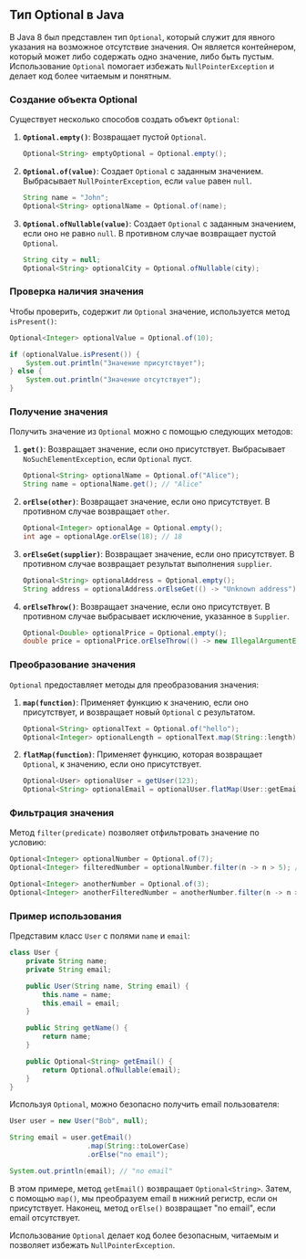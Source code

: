 ## Тип Optional в Java

В Java 8 был представлен тип `Optional`, который служит для явного указания на возможное отсутствие значения. Он является контейнером, который может либо содержать одно значение, либо быть пустым. Использование `Optional` помогает избежать `NullPointerException` и делает код более читаемым и понятным.

### Создание объекта Optional

Существует несколько способов создать объект `Optional`:

1. **`Optional.empty()`**: Возвращает пустой `Optional`.

   ```java
   Optional<String> emptyOptional = Optional.empty();
   ```

2. **`Optional.of(value)`**: Создает `Optional` с заданным значением. Выбрасывает `NullPointerException`, если `value` равен `null`.

   ```java
   String name = "John";
   Optional<String> optionalName = Optional.of(name);
   ```

3. **`Optional.ofNullable(value)`**: Создает `Optional` с заданным значением, если оно не равно `null`. В противном случае возвращает пустой `Optional`.

   ```java
   String city = null;
   Optional<String> optionalCity = Optional.ofNullable(city);
   ```

### Проверка наличия значения

Чтобы проверить, содержит ли `Optional` значение, используется метод `isPresent()`:

```java
Optional<Integer> optionalValue = Optional.of(10);

if (optionalValue.isPresent()) {
    System.out.println("Значение присутствует");
} else {
    System.out.println("Значение отсутствует");
}
```

### Получение значения

Получить значение из `Optional` можно с помощью следующих методов:

1. **`get()`**: Возвращает значение, если оно присутствует. Выбрасывает `NoSuchElementException`, если `Optional` пуст.

   ```java
   Optional<String> optionalName = Optional.of("Alice");
   String name = optionalName.get(); // "Alice"
   ```

2. **`orElse(other)`**: Возвращает значение, если оно присутствует. В противном случае возвращает `other`.

   ```java
   Optional<Integer> optionalAge = Optional.empty();
   int age = optionalAge.orElse(18); // 18
   ```

3. **`orElseGet(supplier)`**: Возвращает значение, если оно присутствует. В противном случае возвращает результат выполнения `supplier`.

   ```java
   Optional<String> optionalAddress = Optional.empty();
   String address = optionalAddress.orElseGet(() -> "Unknown address"); // "Unknown address"
   ```

4. **`orElseThrow()`**: Возвращает значение, если оно присутствует. В противном случае выбрасывает исключение, указанное в `Supplier`.

   ```java
   Optional<Double> optionalPrice = Optional.empty();
   double price = optionalPrice.orElseThrow(() -> new IllegalArgumentException("Price is missing"));
   ```

### Преобразование значения

`Optional` предоставляет методы для преобразования значения:

1. **`map(function)`**: Применяет функцию к значению, если оно присутствует, и возвращает новый `Optional` с результатом.

   ```java
   Optional<String> optionalText = Optional.of("hello");
   Optional<Integer> optionalLength = optionalText.map(String::length); // Optional[5]
   ```

2. **`flatMap(function)`**: Применяет функцию, которая возвращает `Optional`, к значению, если оно присутствует.

   ```java
   Optional<User> optionalUser = getUser(123);
   Optional<String> optionalEmail = optionalUser.flatMap(User::getEmail); 
   ```

### Фильтрация значения

Метод `filter(predicate)` позволяет отфильтровать значение по условию:

```java
Optional<Integer> optionalNumber = Optional.of(7);
Optional<Integer> filteredNumber = optionalNumber.filter(n -> n > 5); // Optional[7]

Optional<Integer> anotherNumber = Optional.of(3);
Optional<Integer> anotherFilteredNumber = anotherNumber.filter(n -> n > 5); // Optional.empty
```

### Пример использования

Представим класс `User` с полями `name` и `email`:

```java
class User {
    private String name;
    private String email;

    public User(String name, String email) {
        this.name = name;
        this.email = email;
    }

    public String getName() {
        return name;
    }

    public Optional<String> getEmail() {
        return Optional.ofNullable(email);
    }
}
```

Используя `Optional`, можно безопасно получить email пользователя:

```java
User user = new User("Bob", null);

String email = user.getEmail()
                   .map(String::toLowerCase)
                   .orElse("no email");

System.out.println(email); // "no email"
```

В этом примере, метод `getEmail()` возвращает `Optional<String>`. Затем, с помощью `map()`, мы преобразуем email в нижний регистр, если он присутствует. Наконец, метод `orElse()` возвращает "no email", если email отсутствует.

Использование `Optional` делает код более безопасным, читаемым и позволяет избежать `NullPointerException`. 
